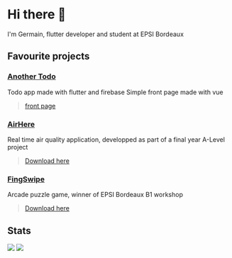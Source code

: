 # Hi there 👋

I'm Germain, flutter developer and student at EPSI Bordeaux

## Favourite projects

### [Another Todo](https://github.com/Germain-L/another_todo_app)
Todo app made with flutter and firebase
Simple front page made with vue
 > [front page](https://another-todo-app-48832.web.app/)

### [AirHere](https://github.com/Germain-L/AirHere "AirHere repo")

Real time air quality application, developped as part of a final year A-Level project
 > [Download here](https://play.google.com/store/apps/details?id=com.germainleignel.airhere "Play store")

### [FingSwipe](https://github.com/Germain-L/WORKSHOP-B1 "FingSwipe repo")

Arcade puzzle game, winner of EPSI Bordeaux B1 workshop
> [Download here](https://play.google.com/store/apps/details?id=com.germainleignel.fingSwipeV2 "fingswipe")


## Stats
![](https://github-readme-stats.vercel.app/api?username=Germain-L&count_private=true&show_icons=true&theme=radial)
[![](https://github-readme-stats.vercel.app/api/wakatime?username=Gman)](https://github.com/anuraghazra/github-readme-stats)
<!--
**Germain-L/Germain-L** is a ✨ _special_ ✨ repository because its `README.md` (this file) appears on your GitHub profile.

Here are some ideas to get you started:

- 🔭 I’m currently working on ...
- 🌱 I’m currently learning ...
- 👯 I’m looking to collaborate on ...
- 🤔 I’m looking for help with ...
- 💬 Ask me about ...
- 📫 How to reach me: ...
- 😄 Pronouns: ...
- ⚡ Fun fact: ...
-->
